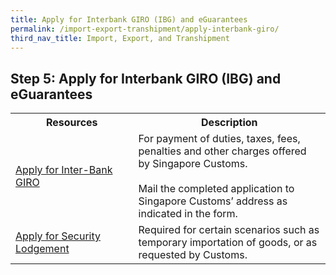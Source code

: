 ```yaml
---
title: Apply for Interbank GIRO (IBG) and eGuarantees
permalink: /import-export-transhipment/apply-interbank-giro/
third_nav_title: Import, Export, and Transhipment
---
```


## Step 5: Apply for Interbank GIRO (IBG) and eGuarantees

<table>
    <tr>
    <th style='width: 39%;'><b>Resources</b></th>
    <th style='width: auto;'><b>Description</b></th>
    </tr>
    <tr>
    <td><a href='https://go.gov.sg/customs-ibg-form' target='_blank'>Apply for Inter-Bank GIRO</a></td>
    <td>For payment of duties, taxes, fees, penalties and other charges offered by Singapore Customs.<br><br>Mail the completed application to Singapore Customs’ address as indicated in the form.
    </td>
    </tr>
    <tr>
    <td><a href='https://www.customs.gov.sg/businesses/new-traders-and-registration-services/registration-services/security-lodgement/how-to-lodge-security/' target='_blank'>Apply for Security Lodgement</a></td>
    <td>Required for certain scenarios such as temporary importation of goods, or as requested by Customs.</td>
    </tr>
</table>

<script src="/jquery/jquery.min.js"></script>
<script src="/jquery/bp-menu-new-tab.js"></script>

